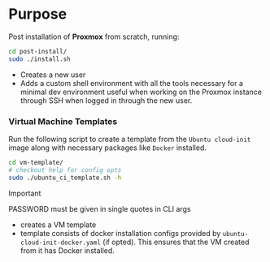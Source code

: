 # Purpose

Post installation of **Proxmox** from scratch, running:

```bash
cd post-install/
sudo ./install.sh
```

- Creates a new user
- Adds a custom shell environment with all the tools necessary for a minimal dev environment useful when working on the Proxmox instance through SSH when logged in through the new user.

### Virtual Machine Templates

Run the following script to create a template from the `Ubuntu cloud-init` image along with necessary packages like `Docker` installed.

```bash
cd vm-template/
# checkout help for config opts
sudo ./ubuntu_ci_template.sh -h
```

> [!Important]
> PASSWORD must be given in single quotes in CLI args

- creates a VM template
- template consists of docker installation configs provided by `ubuntu-cloud-init-docker.yaml` (if opted). This ensures that the VM created from it has Docker installed.

